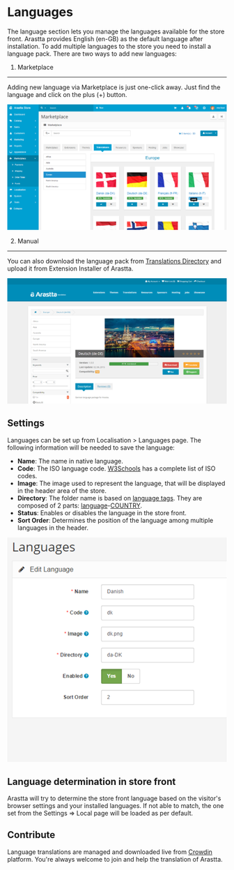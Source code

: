 Languages
=========

The language section lets you manage the languages available for the store front. Arastta provides English (en-GB) as the default language after installation. To add multiple languages to the store you need to install a language pack. There are two ways to add new languages:

1) Marketplace
--------------

Adding new language via Marketplace is just one-click away. Just find the language and click on the plus (+) button.

![Marketplace installation](_images/languages-install-auto.png)

2) Manual
---------

You can also download the language pack from [Translations Directory](http://translations.arastta.pro) and upload it from Extension Installer of Arastta.

![Manual installation](_images/languages-install-manual.png)

Settings
--------

Languages can be set up from Localisation > Languages page. The following information will be needed to save the language:

- **Name**: The name in native language.
- **Code**: The ISO language code. [W3Schools](http://www.w3schools.com/tags/ref_language_codes.asp) has a complete list of ISO codes.
- **Image**: The image used to represent the language, that will be displayed in the header area of the store.
- **Directory**: The folder name is based on [language tags](http://www.w3.org/International/articles/language-tags). They are composed of 2 parts: [language](http://www.w3schools.com/tags/ref_language_codes.asp)-[COUNTRY](http://www.w3schools.com/tags/ref_country_codes.asp).
- **Status**: Enables or disables the language in the store front.
- **Sort Order**: Determines the position of the language among multiple languages in the header.

![Language settings](_images/languages-settings.png)

Language determination in store front
-------------------------------------

Arastta will try to determine the store front language based on the visitor's browser settings and your installed languages. If not able to match, the one set from the Settings => Local page will be loaded as per default.

Contribute
----------

Language translations are managed and downloaded live from [Crowdin](https://crowdin.com/project/arastta) platform. You're always welcome to join and help the translation of Arastta.
